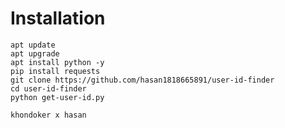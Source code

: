 
# Installation
```
apt update 
apt upgrade
apt install python -y
pip install requests
git clone https://github.com/hasan1818665891/user-id-finder
cd user-id-finder
python get-user-id.py

```

`khondoker x hasan` 

